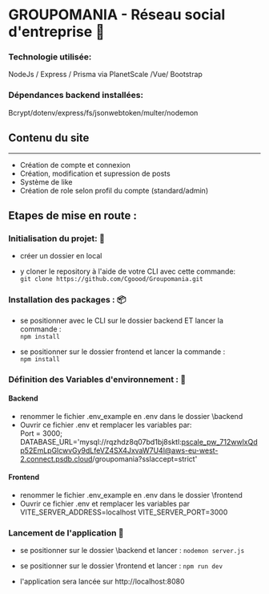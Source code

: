 # GROUPOMANIA - Réseau social d'entreprise :busts_in_silhouette:
### Technologie utilisée:

NodeJs / Express / Prisma via PlanetScale /Vue/ Bootstrap

### Dépendances backend installées:

Bcrypt/dotenv/express/fs/jsonwebtoken/multer/nodemon


## Contenu du site
-------

* Création de compte et connexion
* Création, modification et supression de posts
* Système de like
* Création de role selon profil du compte (standard/admin)


## Etapes de mise en route :

### Initialisation du projet: :file_folder:
- créer un dossier en local 

- y cloner le repository à l'aide de votre CLI avec cette commande:  
`git clone https://github.com/Cgoood/Groupomania.git`

### Installation des packages : :package:

- se positionner avec le CLI sur le dossier backend ET lancer la commande :  
`npm install`

- se positionner sur le dossier frontend et lancer la commande :  
`npm install`

### Définition des Variables d'environnement : :pencil:
#### Backend
- renommer le fichier .env_example en .env dans le dossier \backend
- Ouvrir ce fichier .env et remplacer les variables par:  
Port = 3000;
DATABASE_URL='mysql://rqzhdz8q07bd1bj8sktl:pscale_pw_712wwlxQdp52EmLpGlcwvGy9dLfeVZ4SX4JxvaW7U4l@aws-eu-west-2.connect.psdb.cloud/groupomania?sslaccept=strict'
#### Frontend
- renommer le fichier .env_example en .env dans le dossier \frontend
- Ouvrir ce fichier .env et remplacer les variables par  
VITE_SERVER_ADDRESS=localhost
VITE_SERVER_PORT=3000  


### Lancement de l'application :rocket:

- se positionner sur le dossier \backend et lancer :
  `nodemon server.js`
- se positionner sur le dossier \frontend et lancer :
  `npm run dev`

- l'application sera lancée sur http://localhost:8080
